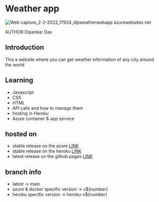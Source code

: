 # Weather app

![Web capture_2-2-2022_17924_dipweatherwebapp azurewebsites net](https://user-images.githubusercontent.com/65275144/152147052-fe2dd7cb-1461-462f-99c8-bea01e87d832.jpeg)

AUTHOR Dipankar Das

## Introduction
This a website where you can get weather information of any city around the world

## Learning
- Javascript
- CSS
- HTML
- API calls and how to manage them
- hosting in Heroku
- Azure container & app service

## hosted on
* stable release on the azure  [LINK](https://dipweatherwebapp.azurewebsites.net)
* stable release on the heroku  [LINK](https://dipweatherapp.herokuapp.com/)
* latest release on the github pages  [LINK](https://dipsonu10.github.io/Weather-App/)

## branch info
* latest -> main
* azure & docker specific version -> v${number}
* heroku specific version -> heroku-v${number}


